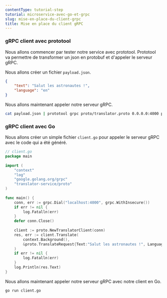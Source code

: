 ```yaml
---
contentType: tutorial-step
tutorial: microservice-avec-go-et-grpc
slug: mise-en-place-du-client-grpc
title: Mise en place du client gRPC
---
```

### gRPC client avec prototool

Nous allons commencer par tester notre service avec prototool.
Prototool va permettre de transformer un json en protobuf et d'appeler le serveur gRPC.

Nous allons créer un fichier `payload.json`.
```json
{
    "text": "Salut les astronautes !",
    "language": "en"
}
```
Nous allons maintenant appeler notre serveur gRPC.
```bash
cat payload.json | prototool grpc proto/translator.proto 0.0.0.0:4000 proto.Translator/Translate - 
```

### gRPC client avec Go

Nous allons créer un simple fichier `client.go` pour appeler le serveur gRPC avec le code qui a été généré.

```go
// client.go
package main  
  
import (  
    "context"
    "log"
    "google.golang.org/grpc"
    "translator-service/proto"
)
  
func main() {  
    conn, err := grpc.Dial("localhost:4000", grpc.WithInsecure())  
    if err != nil {  
        log.Fatalln(err)  
    }
    defer conn.Close()  
    
    client := proto.NewTranslatorClient(conn)  
    res, err := client.Translate(  
        context.Background(),  
        &proto.TranslateRequest{Text:"Salut les astronautes !", Language: proto.Language_en},  
    )
    if err != nil {  
        log.Fatalln(err) 
    }
    log.Println(res.Text)
}
```
Nous allons maintenant appeler notre serveur gRPC avec notre client en Go.
```bash
go run client.go
```